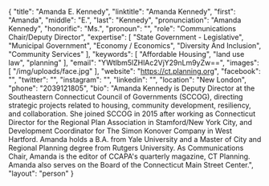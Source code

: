 {
  "title": "Amanda E. Kennedy",
  "linktitle": "Amanda Kennedy",
  "first": "Amanda",
  "middle": "E.",
  "last": "Kennedy",
  "pronunciation": "Amanda Kennedy",
  "honorific": "Ms.",
  "pronoun": "",
  "role": "Communications Chair/Deputy Director",
  "expertise": [
    "State Government - Legislative",
    "Municipal Government",
    "Economy / Economics",
    "Diversity And Inclusion",
    "Community Services"
  ],
  "keywords": [
    "Affordable Housing",
    "land use law",
    "planning"
  ],
  "email": "YWtlbm5lZHlAc2VjY29nLm9yZw==",
  "images": [
    "/img/uploads/face.jpg"
  ],
  "website": "https://ct.planning.org",
  "facebook": "",
  "twitter": "",
  "instagram": "",
  "linkedin": "",
  "location": "New London",
  "phone": "2039121805",
  "bio": "Amanda Kennedy is Deputy Director at the Southeastern Connecticut Council of Governments (SCCOG), directing strategic projects related to housing, community development, resiliency, and collaboration. She joined SCCOG in 2015 after working as Connecticut Director for the Regional Plan Association in Stamford/New York City, and Development Coordinator for The Simon Konover Company in West Hartford. Amanda holds a B.A. from Yale University and a Master of City and Regional Planning degree from Rutgers University. As Communications Chair, Amanda is the editor of CCAPA's quarterly magazine, CT Planning. Amanda also serves on the Board of the Connecticut Main Street Center.",
  "layout": "person"
}
